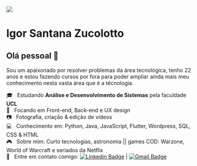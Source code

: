 <img width="auto" src="https://github.com/igorzucolotto/username/blob/master/synthwave-8k-qt-1920x1080.jpg?raw=true">


# Igor Santana Zucolotto

## Olá pessoal 👋
Sou um apaixonado por resolver problemas da área tecnológica, tenho 22 anos e estou fazendo cursos por fora para poder ampliar ainda mais meu conhecimento nesta vasta área que é a técnologia.

 :mortar_board:  &nbsp; Estudando **Análise e Desenvolvimento de Sistemas** pela faculdade **UCL**
 <br/> :dart: &nbsp; Focando em Front-end, Back-end e UX design
 <br/> :camera: &nbsp; Fotografia, criação & edição de vídeos
 <br/> :computer: &nbsp; Conhecimento em: Python, Java, JavaScript, Flutter, Wordpress, SQL, CSS & HTML
 <br/> :video_game:  &nbsp; Sobre mim: Curto tecnologias, astronomia || games COD: Warzone, World of Warcraft e seriados da Netflix
 <br/> :email: &nbsp; Entre em contato comigo: [![Linkedin Badge](https://img.shields.io/badge/-IgorSantanaZucolotto-blue?style=flat-square&logo=Linkedin&logoColor=white&link=https://www.linkedin.com/in/igor-santana-zucolotto-4321b5108/)](https://www.linkedin.com/in/igor-santana-zucolotto-4321b5108/) 
| 
[![Gmail Badge](https://img.shields.io/badge/-igor.skzucolotto@gmail.com-c14438?style=flat-square&logo=Gmail&logoColor=white&link=mailto:igor.skzucolotto@gmail.com)](mailto:igor.skzucolotto@gmail.com)
